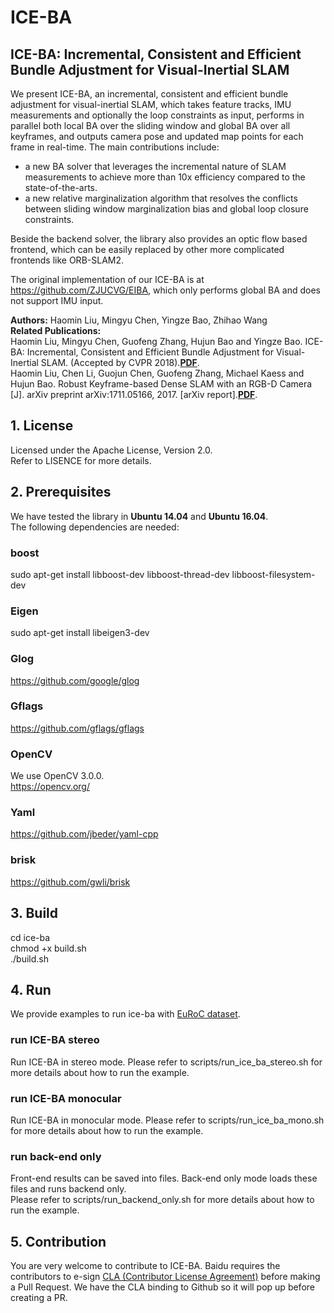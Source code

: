 # ICE-BA
## ICE-BA: Incremental, Consistent and Efficient Bundle Adjustment for Visual-Inertial SLAM  
We present ICE-BA, an incremental, consistent and efficient bundle adjustment for visual-inertial SLAM, which takes feature tracks, IMU measurements and optionally the loop constraints as input, performs in parallel both local BA over the sliding window and global BA over all keyframes, and outputs camera pose and updated map points for each frame in real-time. The main contributions include:  
- a new BA solver that leverages the incremental nature of SLAM measurements to achieve more than 10x efficiency compared to the state-of-the-arts.  
- a new relative marginalization algorithm that resolves the conflicts between sliding window marginalization bias and global loop closure constraints.  

Beside the backend solver, the library also provides an optic flow based frontend, which can be easily replaced by other more complicated frontends like ORB-SLAM2.  

The original implementation of our ICE-BA is at https://github.com/ZJUCVG/EIBA, which only performs global BA and does not support IMU input.  

**Authors:** Haomin Liu, Mingyu Chen, Yingze Bao, Zhihao Wang  
**Related Publications:**  
Haomin Liu, Mingyu Chen, Guofeng Zhang, Hujun Bao and Yingze Bao. ICE-BA: Incremental, Consistent and Efficient Bundle Adjustment for
Visual-Inertial SLAM. (Accepted by CVPR 2018).**[PDF](http://openaccess.thecvf.com/content_cvpr_2018/papers/Liu_ICE-BA_Incremental_Consistent_CVPR_2018_paper.pdf)**.  
Haomin Liu, Chen Li, Guojun Chen, Guofeng Zhang, Michael Kaess and Hujun Bao. Robust Keyframe-based Dense SLAM with an RGB-D Camera [J]. arXiv preprint arXiv:1711.05166, 2017. [arXiv report].**[PDF](https://arxiv.org/abs/1711.05166)**.  


## 1. License
Licensed under the Apache License, Version 2.0.  
Refer to LISENCE for more details.

## 2. Prerequisites
We have tested the library in **Ubuntu 14.04** and **Ubuntu 16.04**.  
The following dependencies are needed:
### boost
sudo apt-get install libboost-dev libboost-thread-dev libboost-filesystem-dev 

### Eigen
sudo apt-get install libeigen3-dev

### Glog
https://github.com/google/glog

### Gflags
https://github.com/gflags/gflags

### OpenCV
We use OpenCV 3.0.0.  
https://opencv.org/

### Yaml
https://github.com/jbeder/yaml-cpp

### brisk
https://github.com/gwli/brisk

## 3. Build
cd ice-ba  
chmod +x build.sh  
./build.sh

## 4. Run
We provide examples to run ice-ba with [EuRoC dataset](https://projects.asl.ethz.ch/datasets/doku.php?id=kmavvisualinertialdatasets#downloads).  

### run ICE-BA stereo
Run ICE-BA in stereo mode. Please refer to scripts/run_ice_ba_stereo.sh for more details about how to run the example.  

### run ICE-BA monocular
Run ICE-BA in monocular mode. Please refer to scripts/run_ice_ba_mono.sh for more details about how to run the example.  

### run back-end only
Front-end results can be saved into files. Back-end only mode loads these files and runs backend only.  
Please refer to scripts/run_backend_only.sh for more details about how to run the example.  

## 5. Contribution
You are very welcome to contribute to ICE-BA.
Baidu requires the contributors to e-sign [CLA (Contributor License Agreement)](https://gist.github.com/tanzhongyibidu/6605bdef5f7bb03b9084dd8fed027037) before making a Pull Request.  We have the CLA binding to Github so it will pop up before creating a PR.

